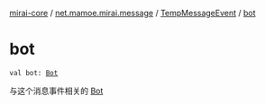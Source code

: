 [mirai-core](../../index.md) / [net.mamoe.mirai.message](../index.md) / [TempMessageEvent](index.md) / [bot](./bot.md)

# bot

`val bot: `[`Bot`](../../net.mamoe.mirai/-bot/index.md)

与这个消息事件相关的 [Bot](../../net.mamoe.mirai/-bot/index.md)

